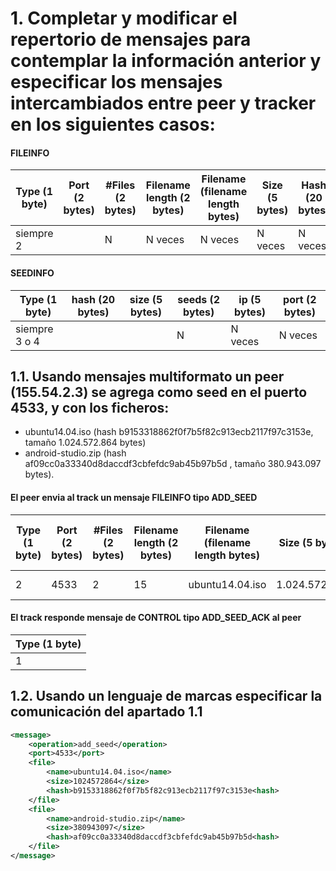 

# 1. Completar y modificar el repertorio de mensajes para contemplar la información anterior y especificar los mensajes intercambiados entre peer y tracker en los siguientes casos:

#### FILEINFO

Type (1 byte) | Port (2 bytes) | #Files (2 bytes) | Filename length (2 bytes) | Filename (filename length bytes) | Size (5 bytes) | Hash (20 bytes)
------|------|------|------|------|------|------
siempre 2 | | N | N veces | N veces | N veces | N veces


#### SEEDINFO

Type (1 byte)  | hash (20 bytes) | size (5 bytes)| seeds (2 bytes) | ip (5 bytes) | port (2 bytes)
----|----|-----|-----|---|---
siempre 3 o 4| | | N | N veces | N veces



## 1.1. Usando mensajes multiformato un peer (155.54.2.3) se agrega como seed en el puerto 4533, y con los ficheros:

- ubuntu14.04.iso (hash b9153318862f0f7b5f82c913ecb2117f97c3153e, tamaño 1.024.572.864 bytes)
- android-studio.zip (hash af09cc0a33340d8daccdf3cbfefdc9ab45b97b5d , tamaño 380.943.097 bytes).

#### El peer envia al track un mensaje FILEINFO tipo ADD_SEED

Type (1 byte)| Port (2 bytes) | #Files (2 bytes) | Filename length (2 bytes) | Filename (filename length bytes) | Size (5 bytes)| Hash (20 bytes)| Filename length (2 bytes)| Filename (filename length bytes)| Size (5 bytes)| Hash (20 bytes)
---|-----|----|------|------|------|-----|-----|----|------|----
 2| 4533| 2| 15| ubuntu14.04.iso | 1.024.572.864 | b9153318862f0f7b5f82c913ecb2117f97c3153e | 18 | android-studio.zip| 380.943.097| af09cc0a33340d8daccdf3cbfefdc9ab45b97b5d



#### El track responde mensaje de CONTROL tipo ADD_SEED_ACK al peer


|Type (1 byte) |
|-----|
|1 |



## 1.2. Usando un lenguaje de marcas especificar la comunicación del apartado 1.1

```xml
<message>
	<operation>add_seed</operation>
	<port>4533</port>
	<file>
		<name>ubuntu14.04.iso</name>
		<size>1024572864</size>
		<hash>b9153318862f0f7b5f82c913ecb2117f97c3153e<hash>
	</file>
	<file>
		<name>android-studio.zip</name>
		<size>380943097</size>
		<hash>af09cc0a33340d8daccdf3cbfefdc9ab45b97b5d<hash>
	</file>
</message>
```
